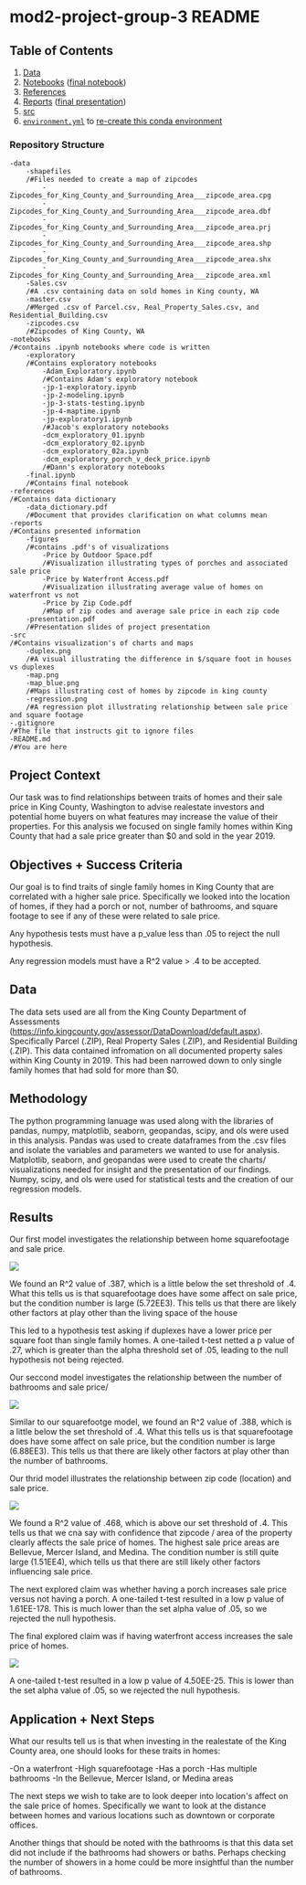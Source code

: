 # mod2-project-group-3 README

## Table of Contents

1. [Data](/data/)
2. [Notebooks](/notebooks/) ([final notebook](/notebooks/report/final.ipynb))
3. [References](/references/)
4. [Reports](/reports/) ([final presentation](/reports/presentation.pdf))
5. [src](/src/)
6. [`environment.yml`](/environment.yml) to [re-create this conda environment](https://docs.conda.io/projects/conda/en/latest/user-guide/tasks/manage-environments.html#creating-an-environment-from-an-environment-yml-file)

### Repository Structure
```
-data
    -shapefiles
    /#Files needed to create a map of zipcodes
        -Zipcodes_for_King_County_and_Surrounding_Area___zipcode_area.cpg
        -Zipcodes_for_King_County_and_Surrounding_Area___zipcode_area.dbf
        -Zipcodes_for_King_County_and_Surrounding_Area___zipcode_area.prj
        -Zipcodes_for_King_County_and_Surrounding_Area___zipcode_area.shp
        -Zipcodes_for_King_County_and_Surrounding_Area___zipcode_area.shx
        -Zipcodes_for_King_County_and_Surrounding_Area___zipcode_area.xml
    -Sales.csv
    /#A .csv containing data on sold homes in King county, WA
    -master.csv
    /#Merged .csv of Parcel.csv, Real_Property_Sales.csv, and Residential_Building.csv
    -zipcodes.csv
    /#Zipcodes of King County, WA
-notebooks
/#contains .ipynb notebooks where code is written
    -exploratory
    /#Contains exploratory notebooks
        -Adam_Exploratory.ipynb
        /#Contains Adam's exploratory notebook
        -jp-1-exploratory.ipynb
        -jp-2-modeling.ipynb
        -jp-3-stats-testing.ipynb
        -jp-4-maptime.ipynb
        -jp-exploratory1.ipynb
        /#Jacob's exploratory notebooks
        -dcm_exploratory_01.ipynb
        -dcm_exploratory_02.ipynb
        -dcm_exploratory_02a.ipynb
        -dcm_exploratory_porch_v_deck_price.ipynb
        /#Dann's exploratory notebooks
    -final.ipynb
    /#Contains final notebook
-references
/#Contains data dictionary
    -data_dictionary.pdf
    /#Document that provides clarification on what columns mean
-reports
/#Contains presented information
    -figures
    /#contains .pdf's of visualizations
        -Price by Outdoor Space.pdf
        /#Visualization illustrating types of porches and associated sale price
        -Price by Waterfront Access.pdf
        /#Visualization illustrating average value of homes on waterfront vs not
        -Price by Zip Code.pdf
        /#Map of zip codes and average sale price in each zip code
    -presentation.pdf
    /#Presentation slides of project presentation
-src
/#Contains visualization's of charts and maps
    -duplex.png
    /#A visual illustrating the difference in $/square foot in houses vs duplexes
    -map.png
    -map_blue.png
    /#Maps illustrating cost of homes by zipcode in king county
    -regression.png
    /#A regression plot illustrating relationship between sale price and square footage
-.gitignore
/#The file that instructs git to ignore files
-README.md
/#You are here
```



## Project Context

Our task was to find relationships between traits of homes and their sale price in King County, Washington to advise realestate investors and potential home buyers on what features may increase the value of their properties. For this analysis we focused on single family homes within King County that had a sale price greater than $0 and sold in the year 2019. 

## Objectives + Success Criteria

Our goal is to find traits of single family homes in King County that are correlated with a higher sale price. Specifically we looked into the location of homes, if they had a porch or not, number of bathrooms, and square footage to see if any of these were related to sale price. 

Any hypothesis tests must have a p_value less than .05 to reject the null hypothesis.

Any regression models must have a R^2 value > .4 to be accepted. 

## Data

The data sets used are all from the King County Department of Assessments (https://info.kingcounty.gov/assessor/DataDownload/default.aspx). Specifically Parcel (.ZIP), Real Property Sales (.ZIP), and Residential Building (.ZIP). This data contained infromation on all documented property sales within King County in 2019. This had been narrowed down to only single family homes that had sold for more than $0. 

## Methodology

The python programming lanuage was used along with the libraries of pandas, numpy, matplotlib, seaborn, geopandas, scipy, and ols were used in this analysis. Pandas was used to create dataframes from the .csv files and isolate the variables and parameters we wanted to use for analysis. Matplotlib, seaborn, and geopandas were used to create the charts/ visualizations needed for insight and the presentation of our findings. Numpy, scipy, and ols were used for statistical tests and the creation of our regression models. 


## Results

Our first model investigates the relationship between home squarefootage and sale price. 

![](src/regression.png)

We found an R^2 value of .387, which is a little below the set threshold of .4. What this tells us is that squarefootage does have some affect on sale price, but the condition number is large (5.72EE3). This tells us that there are likely other factors at play other than the living space of the house

This led to a hypothesis test asking if duplexes have a lower price per square foot than single family homes. A one-tailed t-test netted a p value of .27, which is greater than the alpha threshold set of .05, leading to the null hypothesis not being rejected. 

Our seccond model investigates the relationship between the number of bathrooms and sale price/

![](src/duplex.png)

Similar to our squarefootge model, we found an R^2 value of .388, which is a little below the set threshold of .4. What this tells us is that squarefootage does have some affect on sale price, but the condition number is large (6.88EE3). This tells us that there are likely other factors at play other than the number of bathrooms. 

Our thrid model illustrates the relationship between zip code (location) and sale price.

![](src/map.png)

We found a R^2 value of .468, which is above our set threshold of .4. This tells us that we cna say with confidence that zipcode / area of the property clearly affects the sale price of homes. The highest sale price areas are Bellevue, Mercer Island, and Medina. The condition number is still quite large (1.51EE4), which tells us that there are still likely other factors influencing sale price. 

The next explored claim was whether having a porch increases sale price versus not having a porch. A one-tailed t-test resulted in a low p value of 1.61EE-178. This is much lower than the set alpha value of .05, so we rejected the null hypothesis. 

The final explored claim was if having waterfront access increases the sale price of homes. 

![](src/waterfront.png)

A one-tailed t-test resulted in a low p value of 4.50EE-25. This is lower than the set alpha value of .05, so we rejected the null hypothesis. 



## Application + Next Steps


What our results tell us is that when investing in the realestate of the King County area, one should looks for these traits in homes:

-On a waterfront
-High squarefootage
-Has a porch
-Has multiple bathrooms
-In the Bellevue, Mercer Island, or Medina areas


The next steps we wish to take are to look deeper into location's affect on the sale price of homes. Specifically we want to look at the distance between homes and various locations such as downtown or corporate offices. 

Another things that should be noted with the bathrooms is that this data set did not include if the bathrooms had showers or baths. Perhaps checking the number of showers in a home could be more insightful than the number of bathrooms. 











